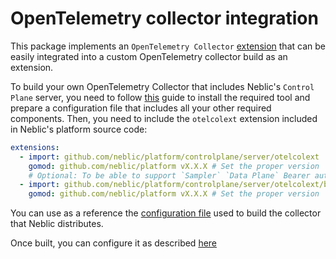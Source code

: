 # OpenTelemetry collector integration

This package implements an `OpenTelemetry Collector` [extension](https://github.com/open-telemetry/opentelemetry-collector/blob/main/docs/service-extensions.md) that can be easily integrated into a custom OpenTelemetry collector build as an extension.

<!--how-to-start-->
To build your own OpenTelemetry Collector that includes Neblic's `Control Plane` server, you need to follow [this](https://opentelemetry.io/docs/collector/custom-collector/) guide to install the required tool and prepare a configuration file that includes all your other required components. Then, you need to include the `otelcolext` extension included in Neblic's platform source code:

``` yaml
extensions:
  - import: github.com/neblic/platform/controlplane/server/otelcolext
    gomod: github.com/neblic/platform vX.X.X # Set the proper version
    # Optional: To be able to support `Sampler` `Data Plane` Bearer authentication
  - import: github.com/neblic/platform/controlplane/server/otelcolext/bearerauthextension
    gomod: github.com/neblic/platform vX.X.X # Set the proper version
```

You can use as a reference the [configuration file](https://github.com/neblic/platform/blob/main/dist/otelcol/ocb.yaml) used to build the collector that Neblic distributes.

Once built, you can configure it as described [here](https://neblic.github.io/platform/latest/learn/collector/)
<!--how-to-end-->